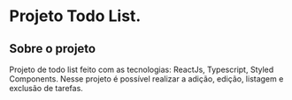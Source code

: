 # Projeto Todo List.

## Sobre o projeto

Projeto de todo list feito com as tecnologias: ReactJs, Typescript, Styled Components. Nesse projeto é possível realizar a adição, edição, listagem e exclusão de tarefas.
